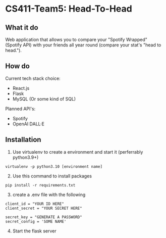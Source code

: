 # CS411-Team5: Head-To-Head

## What it do

Web application that allows you to compare your "Spotify Wrapped" (Spotify API) with your friends all year round (compare your stat's "head to head.").

## How do

Current tech stack choice:

- React.js
- Flask
- MySQL (Or some kind of SQL)

Planned API's:

- Spotify
- OpenAI DALL·E

## Installation

1. Use virtualenv to create a environment and start it (perferrably python3.9+)

```
virtualenv -p python3.10 [environment name]
```

2. Use this command to install packages

```
pip install -r requirements.txt
```

3. create a .env file with the following

```
client_id = "YOUR ID HERE"
client_secret = "YOUR SECRET HERE"

secret_key = "GENERATE A PASSWORD"
secret_config = 'SOME NAME'
```

4. Start the flask server

